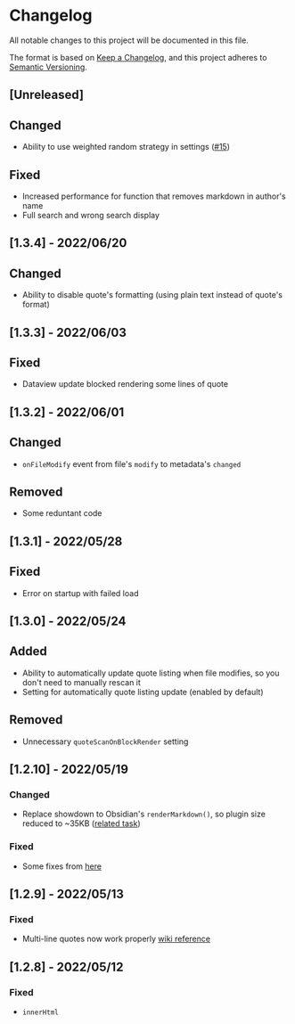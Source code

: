 # Changelog
All notable changes to this project will be documented in this file.

The format is based on [Keep a Changelog](https://keepachangelog.com/en/1.0.0/),
and this project adheres to [Semantic Versioning](https://semver.org/spec/v2.0.0.html).

## [Unreleased]
## Changed
- Ability to use weighted random strategy in settings ([#15](https://github.com/ka1tzyu/local-quotes/issues/15))

## Fixed
- Increased performance for function that removes markdown in author's name
- Full search and wrong search display

## [1.3.4] - 2022/06/20
## Changed
- Ability to disable quote's formatting (using plain text instead of quote's format)

## [1.3.3] - 2022/06/03
## Fixed
- Dataview update blocked rendering some lines of quote

## [1.3.2] - 2022/06/01
## Changed
- `onFileModify` event from file's `modify` to metadata's `changed`

## Removed
- Some reduntant code

## [1.3.1] - 2022/05/28
## Fixed
- Error on startup with failed load

## [1.3.0] - 2022/05/24
## Added
- Ability to automatically update quote listing when file modifies, so you don't need to manually rescan it
- Setting for automatically quote listing update (enabled by default)

## Removed
- Unnecessary `quoteScanOnBlockRender` setting

## [1.2.10] - 2022/05/19
### Changed
- Replace showdown to Obsidian's `renderMarkdown()`, so plugin size reduced to ~35KB 
([related task](https://github.com/ka1tzyu/local-quotes/projects/1#card-82152964))

### Fixed
- Some fixes from [here](https://github.com/ka1tzyu/local-quotes/projects/1#card-82152799)

## [1.2.9] - 2022/05/13
### Fixed
- Multi-line quotes now work properly 
[wiki reference](https://github.com/ka1tzyu/local-quotes/wiki/How-quote-listings-work#-multi-line-quotes)

## [1.2.8] - 2022/05/12
### Fixed
- `innerHtml` <script> execution vulnerability

## [1.2.7] - 2022/05/12
### Fixed
- Grammar issues and setting name

## [1.2.6] - 2022/05/12
### Fixed
- Quotes now in settings, so you can view your first loaded note's quote block without page reload

## [1.2.5] - 2022/05/11
### Fixed
- On slow devices `onLayoutReady` does it work slowly than page render

## [1.2.4] - 2022/05/11
### Added
- Ability to configure quoteVault updating while code block renders

### Changed
- Some movements in settings

### Fixed
- Special notice on `*` validating instead of no authors notice warning
- Quote duplicating

## [1.2.3] - 2022/05/11
### Fixed
- Remove unnecessary notice (dev)

## [1.2.2] - 2022/05/10
### Fixed
- Now quote slicing based on first space position rathar than persistent position

## [1.2.1] - 2022/05/10
### Fixed
- Now author's may contain words in any language

## [1.2.0] - 2022/05/10
### Added
- New modal - `Local Quote Statistics` with basic local quotes' stats
- Ability to inherit listing's style in quote block (enable via settings, off by default)

### Changed
- Danger setting got their own settings category - `Danger Zone`

### Fixed
- You can use markdown (bold/italic style) to your quote's listings headers (`:::**Author**:::`)

## [1.1.1] - 2022/05/10
### Changed
- Auto generated id's length moved to settings
- Search validator now returns special message if there is no valid authors in search

### Fixed
- Constant regular expressions improvements

## [1.1.0] - 2022/05/09
### Added
- Ability to use markdown (highlight too) inside quote's format setting and quotes' listings
- New setting that allows to validate advanced search
- [One-time quote](https://github.com/ka1tzyu/local-quotes/wiki/What-is-one-time-quote%3F) — brand-new quote type
- New setting — `Clear one-time blocks`
- New modal — `One-Time Quote Maker`
- New command — `Open One-Time Quote Maker`

### Removed
- Unnecessary `reload button` setting

### Fixed
- Notice from Quote Maker now return `search` rather than `null` from uncreated content

## [1.0.0] - 2022/05/08
### BREAKING CHANGE
- New BlockMetadata design(read
[this wiki](https://github.com/ka1tzyu/local-quotes/wiki/How-to-switch-from-%600.x.x%60-to-%601.x.x%60)
to switch from `0.x.x` to `1.x.x`)

### Added
- Error model that occurs when you summon `Quote Maker` with no quote listings
- [Wiki page](https://github.com/ka1tzyu/local-quotes/wiki/How-quote-listings-work) about quote listing (and refer to it in error modal)
- Search possibilities ([wiki](https://github.com/ka1tzyu/local-quotes/wiki/How-to-use-search))

### Changed
- Modal styling (emojis)

### Fixed
- More space between buttons in `Quote Maker`

## [0.2.1] - 2022/05/08
### Fixed
- Plugin now searches tag in any position and source (frontmatter) (#12)

### Changed
- Modal name now is Quote Maker
- Some code improvements

## [0.2.0] - 2022/05/07
### Added
- Ability to change quote format in settings
- All-in-one 'Quote Maker' modal that simplify the way of quote block making ([more info](https://github.com/ka1tzyu/local-quotes#%EF%B8%8Fquote-maker))

### Fixed
- Some grammar issues in [README](README.md)

## [0.1.1] - 2022/05/06
### Added
- Setting with ability to clear blockMetadata

### Fixed
- `customClass` behavior
- Some notices for better user experience

## [0.1.0] - 2022/05/06
### Added
- Basic functionality described in [README](README.md)
